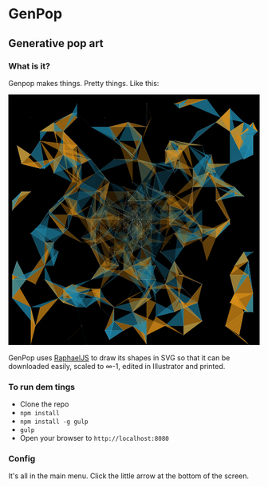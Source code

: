 # GenPop
## Generative pop art

### What is it?

Genpop makes things. Pretty things. Like this:

![](https://raw.githubusercontent.com/richgilbank/GenPop/master/sample.jpg)

GenPop uses [RaphaelJS](http://raphaeljs.com/) to draw its shapes in SVG so that it can be downloaded easily, scaled to ∞-1, edited in Illustrator and printed.

### To run dem tings

* Clone the repo
* `npm install`
* `npm install -g gulp`
* `gulp`
* Open your browser to `http://localhost:8080`

### Config

It's all in the main menu. Click the little arrow at the bottom of the
screen.

